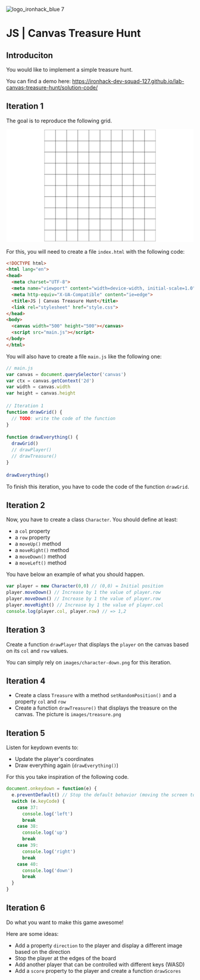 ![logo_ironhack_blue 7](https://user-images.githubusercontent.com/23629340/40541063-a07a0a8a-601a-11e8-91b5-2f13e4e6b441.png)

# JS | Canvas Treasure Hunt

## Introduciton

You would like to implement a simple treasure hunt.

You can find a demo here: https://ironhack-dev-squad-127.github.io/lab-canvas-treasure-hunt/solution-code/

## Iteration 1

The goal is to reproduce the following grid.

![](screenshots/grid.png)

For this, you will need to create a file `index.html` with the following code:

```html
<!DOCTYPE html>
<html lang="en">
<head>
  <meta charset="UTF-8">
  <meta name="viewport" content="width=device-width, initial-scale=1.0">
  <meta http-equiv="X-UA-Compatible" content="ie=edge">
  <title>JS | Canvas Treasure Hunt</title>
  <link rel="stylesheet" href="style.css">
</head>
<body>
  <canvas width="500" height="500"></canvas>
  <script src="main.js"></script>
</body>
</html>
```

You will also have to create a file `main.js` like the following one:
```js
// main.js
var canvas = document.querySelector('canvas')
var ctx = canvas.getContext('2d')
var width = canvas.width
var height = canvas.height

// Iteration 1
function drawGrid() {
  // TODO: write the code of the function
}

function drawEverything() {
  drawGrid()
  // drawPlayer()
  // drawTreasure()
}

drawEverything()
```

To finish this iteration, you have to code the code of the function `drawGrid`.

## Iteration 2

Now, you have to create a class `Character`. You should define at least:
- a `col` property
- a `row` property
- a `moveUp()` method
- a `moveRight()` method
- a `moveDown()` method
- a `moveLeft()` method

You have below an example of what you should happen.
```js
var player = new Character(0,0) // (0,0) = Initial position
player.moveDown() // Increase by 1 the value of player.row
player.moveDown() // Increase by 1 the value of player.row
player.moveRight() // Increase by 1 the value of player.col
console.log(player.col, player.row) // => 1,2
```

## Iteration 3 

Create a function `drawPlayer` that displays the `player` on the canvas based on its `col` and `row` values.

You can simply rely on `images/character-down.png` for this iteration.


## Iteration 4
- Create a class `Treasure` with a method `setRandomPosition()` and a property `col` and `row`
- Create a function `drawTreasure()` that displays the treasure on the canvas. The picture is `images/treasure.png`

## Iteration 5
Listen for keydown events to:
- Update the player's coordinates
- Draw everything again (`drawEverything()`)

For this you take inspiration of the following code.
```js
document.onkeydown = function(e) {
  e.preventDefault() // Stop the default behavior (moving the screen to the left/up/right/down)
  switch (e.keyCode) {
    case 37: 
      console.log('left')
      break
    case 38: 
      console.log('up')  
      break
    case 39: 
      console.log('right')
      break
    case 40: 
      console.log('down')
      break
  }
}
```

## Iteration 6

Do what you want to make this game awesome!

Here are some ideas:
- Add a property `direction` to the player and display a different image based on the direction
- Stop the player at the edges of the board
- Add another player that can be controlled with different keys (WASD)
- Add a `score` property to the player and create a function `drawScores`